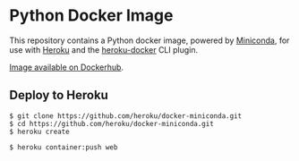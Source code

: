 # Python Docker Image

This repository contains a Python docker image, powered by [Miniconda](http://conda.pydata.org/miniconda.html), for use with [Heroku](http://heroku.com) and the
[heroku-docker](https://github.com/heroku/heroku-docker) CLI plugin.

[Image available on Dockerhub](https://hub.docker.com/r/heroku/miniconda/).

## Deploy to Heroku

    $ git clone https://github.com/heroku/docker-miniconda.git
    $ cd https://github.com/heroku/docker-miniconda.git
    $ heroku create 
    
    $ heroku container:push web
